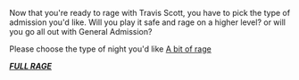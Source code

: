 Now that you're ready to rage with Travis Scott, you have to pick the type of admission you'd like. Will you play it safe and rage on a higher level? or will you go all out with General Admission?

Please choose the type of night you'd like 
[A bit of rage](higher-level.md)

[***FULL RAGE***](general-admission.md)